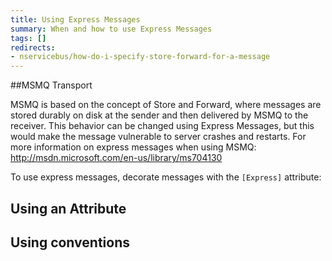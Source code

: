 ```yaml
---
title: Using Express Messages
summary: When and how to use Express Messages
tags: []
redirects:
- nservicebus/how-do-i-specify-store-forward-for-a-message
---
```


##MSMQ Transport

MSMQ is based on the concept of Store and Forward, where messages are stored durably on disk at the sender and then delivered by MSMQ to the receiver. This behavior can be changed using Express Messages, but this would make the message vulnerable to server crashes and restarts. For more information on express messages when using MSMQ: http://msdn.microsoft.com/en-us/library/ms704130

To use express messages, decorate messages with the `[Express]` attribute:

## Using an Attribute

<!-- import ExpressMessageAttribute -->

## Using conventions

<!-- import ExpressMessageConvention -->

